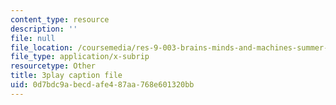 ```yaml
---
content_type: resource
description: ''
file: null
file_location: /coursemedia/res-9-003-brains-minds-and-machines-summer-course-summer-2015/0d7bdc9abecdafe487aa768e601320bb_1kel8U86EVE.srt
file_type: application/x-subrip
resourcetype: Other
title: 3play caption file
uid: 0d7bdc9a-becd-afe4-87aa-768e601320bb
---
```

